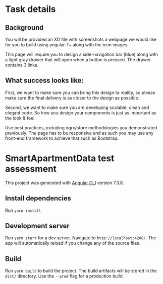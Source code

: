 # Task details
## Background​
You will be provided an XD file with screenshots a webpage we would like for you to build using angular
7+ along with the icon images.

This page will require you to design a side-navigation bar (blue) along with a light gray drawer that will
open when a button is pressed. The drawer contains 3 links.    

## What success looks like: 
First, we want to make sure you can bring this design to reality, so please make sure the final delivery is
as closer to the design as possible.   

Second, we want to make sure you are developing scalable, clean and elegant code.  So how you
design your components is just as important as the look & feel.

Use best practices, including ngrx/store methodologies you demonstrated previously.  The page has to
be responsive and as such you may use any front-end framework to achieve that such as Bootstrap.

# SmartApartmentData test assessment

This project was generated with [Angular CLI](https://github.com/angular/angular-cli) version 7.3.8.

## Install dependencies

Run `yarn install`

## Development server

Run `yarn start` for a dev server. Navigate to `http://localhost:4200/`. The app will automatically reload if you change any of the source files.

## Build

Run `yarn build` to build the project. The build artifacts will be stored in the `dist/` directory. Use the `--prod` flag for a production build.
